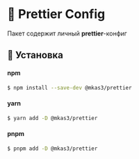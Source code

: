 # 🍄 Prettier Config

Пакет содержит личный **prettier**-конфиг

## 🚀 Установка

#### npm
```bash
$ npm install --save-dev @mkas3/prettier
```

#### yarn
```bash
$ yarn add -D @mkas3/prettier
```

#### pnpm
```bash
$ pnpm add -D @mkas3/prettier
```

